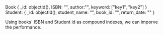 Book
{
    _id: objectId(),
    ISBN: "",
    author:"",
    keyword: ["key1", "key2"]
}
Student: {
        _id: objectId(),
        student_name: "",
        book_id: "", 
        return_date: ""
    }

Using books' ISBN and Student id as compound indexes, we can imporve the performance.